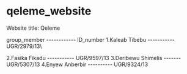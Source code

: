 # qeleme_website

Website title: Qeleme

group_member ------------ ID_number
1.Kaleab Tibebu ----------- UGR/2979/13\\

2.Fasika Fikadu ----------- UGR/9597/13
3.Deribewu Shimelis ------- UGR/5307/13
4.Enyew Anberbir ---------- UGR/9324/13
